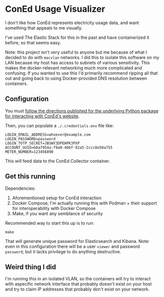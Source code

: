 # ConEd Usage Visualizer
I don't like how ConEd represents electricity usage data, and want something that appeals to me visually.

I've used The Elastic Stack for this in the past and have containerized it before, so that seems easy.

Note: this project isn't very useful to anyone but me because of what I decided to do with `macvlan` networks. I did this to isolate this software on my LAN because my host has access to subnets of various sensitivity. This makes the docker-relevant networking much more complicated and confusing. If you wanted to use this I'd primarily recommend ripping all that out and going back to using Docker-provided DNS resolution between containers.

## Configuration
You must [follow the directions published for the underlying Python package for interacting with ConEd's website](https://github.com/bvlaicu/coned).

Then, you can populate a `./.credentials.env` file like:
```
LOGIN_EMAIL_ADDRESS=whoever@example.com
LOGIN_PASSWORD=password
LOGIN_TOTP_SECRET=JBSWY3DPEHPK3PXP
ACCOUNT_UUID=b6a7954a-f9a0-46bf-92a5-2ccc8e50a755
METER_NUMBER=123456890
```
This will feed data to the ConEd Collector container.

## Get this running
Dependencies:
1. Aforementioned setup for ConEd interaction
1. Docker Compose; I'm actually running this with Podman + their support for interoperability with Docker Compose
1. Make, if you want any semblance of security

Recommended way to start this up is to run:
```
make
```
That will generate unique password for Elasticsearch and Kibana.
Note: even in this configuration there will be a user `viewer` and password `password`; but it lacks privilege to do anything destructive.

## Weird thing I did
I'm running this in an isolated VLAN, so the containers will try to interact with aspecific network interface that probably doesn't exist on your host and try to claim IP addresses that probably don't exist on your network.